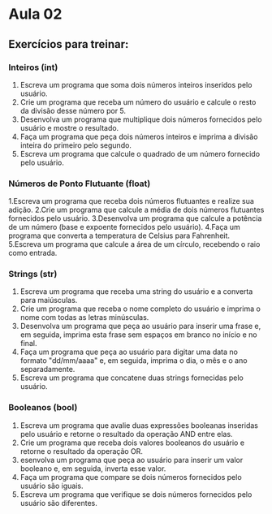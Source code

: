 # Aula 02

## Exercícios para treinar:

### Inteiros (int)
1. Escreva um programa que soma dois números inteiros inseridos pelo usuário.
2. Crie um programa que receba um número do usuário e calcule o resto da divisão desse número por 5.
3. Desenvolva um programa que multiplique dois números fornecidos pelo usuário e mostre o resultado.
4. Faça um programa que peça dois números inteiros e imprima a divisão inteira do primeiro pelo segundo.
5. Escreva um programa que calcule o quadrado de um número fornecido pelo usuário.

### Números de Ponto Flutuante (float)
1.Escreva um programa que receba dois números flutuantes e realize sua adição.
2.Crie um programa que calcule a média de dois números flutuantes fornecidos pelo usuário.
3.Desenvolva um programa que calcule a potência de um número (base e expoente fornecidos pelo usuário).
4.Faça um programa que converta a temperatura de Celsius para Fahrenheit.
5.Escreva um programa que calcule a área de um círculo, recebendo o raio como entrada.

### Strings (str)
1. Escreva um programa que receba uma string do usuário e a converta para maiúsculas.
2. Crie um programa que receba o nome completo do usuário e imprima o nome com todas as letras minúsculas.
3. Desenvolva um programa que peça ao usuário para inserir uma frase e, em seguida, imprima esta frase sem espaços em branco no início e no final.
4. Faça um programa que peça ao usuário para digitar uma data no formato "dd/mm/aaaa" e, em seguida, imprima o dia, o mês e o ano separadamente.
5. Escreva um programa que concatene duas strings fornecidas pelo usuário.

### Booleanos (bool)
1. Escreva um programa que avalie duas expressões booleanas inseridas pelo usuário e retorne o resultado da operação AND entre elas.
2. Crie um programa que receba dois valores booleanos do usuário e retorne o resultado da operação OR.
3. esenvolva um programa que peça ao usuário para inserir um valor booleano e, em seguida, inverta esse valor.
4. Faça um programa que compare se dois números fornecidos pelo usuário são iguais.
5. Escreva um programa que verifique se dois números fornecidos pelo usuário são diferentes.



